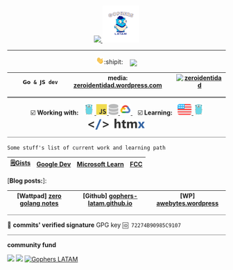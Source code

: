 
<p align="center">
 <a href="https://discord.com/users/519937775651258379">
     <img src="https://discord.c99.nl/widget/theme-1/519937775651258379.png" height="85px" />
 </a>
 <a href="https://discord.gg/AEarh2kSvn">
     <img src="./img/gophers-latam.png" height="85px">
 </a>
<hr style="height:2px;border-width:0;color:gray;background-color:gray">  
</p>

<p align="center">
  <img src="./img/hi.gif" width="18px">:shipit: &nbsp;&nbsp;
  <img align='center' src="https://visitor-badge.laobi.icu/badge?page_id=zeroidentidad.visitor-badge">
</p>

| `     𝗚𝗼 & 𝗝𝗦 dev     ` | media: [zeroidentidad.wordpress.com](https://zeroidentidad.wordpress.com) | [![zeroidentidad](https://img.shields.io/youtube/channel/subscribers/UCytoaxD4Ie0qmcWUMG7hOEQ?label=zeroidentidad&style=social)](https://www.youtube.com/zeroidentidad?sub_confirmation=1) |
|---|---|---|

<hr style="height:3px;border-width:0;color:gray;background-color:gray">

<p align="center">
<span>&nbsp;☑️ <b>Working with:</b>&nbsp;&nbsp;</span>
<a href="https://go.dev" target="_blank"> <img src="./img/go.svg" alt="go" height="25"/> </a>
<a href="https://developer.mozilla.org/docs/JavaScript" target="_blank"> <img src="./img/js.svg" alt="js" height="25"/> </a>
<a href="https://w3schools.com/sql" target="_blank"> <img src="./img/database.svg" alt="sql" height="25"/> </a>
<a href="https://cloud.google.com" target="_blank"> <img src="./img/googlecloud.svg" alt="google cloud" height="25"/> </a>
<span>&nbsp;&nbsp;&nbsp;☑️ <b>Learning:</b>&nbsp;&nbsp;</span>
<a href="https://duolingo.com/profile/zeroidentidad" target="_blank"> <img src="./img/en.svg" alt="duolingo" height="25"/> </a>
<a href="https://go.dev" target="_blank"> <img src="./img/go.svg" alt="go" height="25"/> </a>
<a href="https://htmx.org" target="_blank"> <img src="./img/htmx.svg" alt="htmx" height="25"/> </a>
</p>

<hr style="height:1px;border-width:0;color:gray;background-color:gray">

```Some stuff's list of current work and learning path```

| [🗒️**Gists**](https://gist.github.com/zeroidentidad) | [**Google Dev**](https://g.dev/zeroidentidad) | [**Microsoft Learn**](https://learn.microsoft.com/users/zeroidentidad) | [**FCC**](https://freecodecamp.org/zeroidentidad) |
|---|---|---|---|

[**Blog posts:**]:

| [Wattpad] [**zero golang notes**](https://www.wattpad.com/story/338549436-zero-golang-notes) | [Github] [**gophers-latam.github.io**](https://gophers-latam.github.io/posts) | [WP] [**awebytes.wordpress**](https://awebytes.wordpress.com) |
|---|---|---|

<hr style="height:1px;border-width:0;color:gray;background-color:gray">

🔐 **commits' verified signature** GPG key ```🆔 72274B90985C9107 ```

<hr style="height:1px;border-width:0;color:gray;background-color:gray">

**community fund**

<a href="https://www.paypal.com/donate/?hosted_button_id=PCW4BRE2CZ9UY"><img src="./img/p-blue.svg" height="22"></a>
<a href="https://github.com/sponsors/zeroidentidad?o=esb"><img src="https://img.shields.io/static/v1?label=Sponsor&message=%E2%9D%A4&logo=GitHub&color=%23fe8e86)" height="22"></a>
[![Gophers LATAM](https://img.shields.io/youtube/channel/subscribers/UComaXHtmSckMH2O_tWMv7yw?label=Gophers%20LATAM&style=social)](https://youtube.com/@gophers-latam?sub_confirmation=1)
